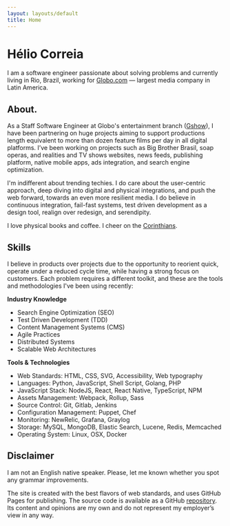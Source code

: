 ```yaml
---
layout: layouts/default
title: Home
---
```


# Hélio Correia

I am a software engineer passionate about solving problems and currently living in Rio, Brazil, working for [Globo.com](https://www.globo.com) — largest media company in Latin America.

## About.

As a Staff Software Engineer at Globo's entertainment branch ([Gshow](https://gshow.globo.com/)), I have been partnering on huge projects aiming to support productions length equivalent to more than dozen feature films per day in all digital platforms. I’ve been working on projects such as Big Brother Brasil, soap operas, and realities and TV shows websites, news feeds, publishing platform, native mobile apps, ads integration, and search engine optimization.

I'm indifferent about trending techies. I do care about the user-centric approach, deep diving into digital and physical integrations, and push the web forward, towards an even more resilient media. I do believe in continuous integration, fail-fast systems, test driven development as a design tool, realign over redesign, and serendipity.

I love physical books and coffee. I cheer on the [Corinthians](https://en.wikipedia.org/wiki/Sport_Club_Corinthians_Paulista).

## Skills

I believe in products over projects due to the opportunity to reorient quick, operate under a reduced cycle time, while having a strong focus on customers. Each problem requires a different toolkit, and these are the tools and methodologies I've been using recently:

__Industry Knowledge__

* Search Engine Optimization (SEO)
* Test Driven Development (TDD)
* Content Management Systems (CMS)
* Agile Practices
* Distributed Systems
* Scalable Web Architectures

__Tools & Technologies__

* Web Standards: HTML, CSS, SVG, Accessibility, Web typography
* Languages: Python, JavaScript, Shell Script, Golang, PHP
* JavaScript Stack: NodeJS, React, React Native, TypeScript, NPM
* Assets Management: Webpack, Rollup, Sass
* Source Control: Git, Gitlab, Jenkins
* Configuration Management: Puppet, Chef
* Monitoring: NewRelic, Grafana, Graylog
* Storage: MySQL, MongoDB, Elastic Search, Lucene, Redis, Memcached
* Operating System: Linux, OSX, Docker

## Disclaimer

I am not an English native speaker. Please, let me known whether you spot any grammar improvements.

The site is created with the best flavors of web standards, and uses GitHub Pages for publishing. The source code is available as a GitHub [repository](https://github.com/heliocorreia/heliocorreia.com). Its content and opinions are my own and do not represent my employer’s view in any way.
